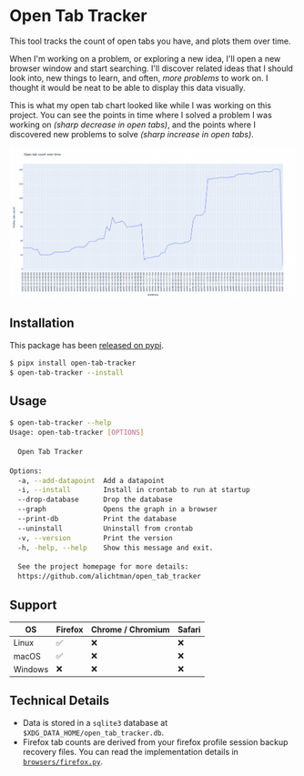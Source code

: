 # Open Tab Tracker

This tool tracks the count of open tabs you have, and plots them over time.

When I'm working on a problem, or exploring a new idea, I'll open a new browser window and start searching. I'll discover related ideas that I should look into, new things to learn, and often, _more problems_ to work on. I thought it would be neat to be able to display this data visually.

This is what my open tab chart looked like while I was working on this project. You can see the points in time where I solved a problem I was working on _(sharp decrease in open tabs)_, and the points where I discovered new problems to solve _(sharp increase in open tabs)_.

![](images/finished-project.png)

## Installation

This package has been [released on pypi](https://pypi.org/project/open-tab-tracker/0.0.1/).

```bash
$ pipx install open-tab-tracker
$ open-tab-tracker --install
```

## Usage

```bash
$ open-tab-tracker --help
Usage: open-tab-tracker [OPTIONS]

  Open Tab Tracker

Options:
  -a, --add-datapoint  Add a datapoint
  -i, --install        Install in crontab to run at startup
  --drop-database      Drop the database
  --graph              Opens the graph in a browser
  --print-db           Print the database
  --uninstall          Uninstall from crontab
  -v, --version        Print the version
  -h, -help, --help    Show this message and exit.

  See the project homepage for more details:
  https://github.com/alichtman/open_tab_tracker

```

## Support

| OS      | Firefox            | Chrome / Chromium | Safari |
| ------- | ------------------ | ----------------- | ------ |
| Linux   | :white_check_mark: | :x:               | :x:    |
| macOS   | :white_check_mark: | :x:               | :x:    |
| Windows | :x:                | :x:               | :x:    |

## Technical Details

-   Data is stored in a `sqlite3` database at `$XDG_DATA_HOME/open_tab_tracker.db`.
-   Firefox tab counts are derived from your firefox profile session backup recovery files. You can read the implementation details in [`browsers/firefox.py`](https://github.com/alichtman/open_tab_tracker/blob/main/open_tab_tracker/browsers/firefox.py).
